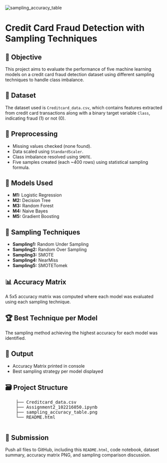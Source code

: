 
![sampling_accuracy_table](https://github.com/user-attachments/assets/347245ed-d8c1-4e20-81c8-2a6f7c0c8cc3)

  <h1>Credit Card Fraud Detection with Sampling Techniques</h1>

  <h2>📌 Objective</h2>
    <p>
        This project aims to evaluate the performance of five machine learning models on a credit card fraud detection dataset using different sampling techniques to handle class imbalance.
    </p>

   <h2>📁 Dataset</h2>
    <p>
        The dataset used is <code>Creditcard_data.csv</code>, which contains features extracted from credit card transactions along with a binary target variable <code>Class</code>, indicating fraud (1) or not (0).
    </p>

   <h2>🔧 Preprocessing</h2>
    <ul>
        <li>Missing values checked (none found).</li>
        <li>Data scaled using <code>StandardScaler</code>.</li>
        <li>Class imbalance resolved using <code>SMOTE</code>.</li>
        <li>Five samples created (each ~400 rows) using statistical sampling formula.</li>
    </ul>

  <h2>🧠 Models Used</h2>
    <ul>
        <li><strong>M1:</strong> Logistic Regression</li>
        <li><strong>M2:</strong> Decision Tree</li>
        <li><strong>M3:</strong> Random Forest</li>
        <li><strong>M4:</strong> Naive Bayes</li>
        <li><strong>M5:</strong> Gradient Boosting</li>
    </ul>

   <h2>🧪 Sampling Techniques</h2>
    <ul>
        <li><strong>Sampling1:</strong> Random Under Sampling</li>
        <li><strong>Sampling2:</strong> Random Over Sampling</li>
        <li><strong>Sampling3:</strong> SMOTE</li>
        <li><strong>Sampling4:</strong> NearMiss</li>
        <li><strong>Sampling5:</strong> SMOTETomek</li>
    </ul>

   <h2>📊 Accuracy Matrix</h2>
    <p>
        A 5x5 accuracy matrix was computed where each model was evaluated using each sampling technique.
    </p>

   <h2>🏆 Best Technique per Model</h2>
    <p>
        The sampling method achieving the highest accuracy for each model was identified.
    </p>

   <h2>🚀 Output</h2>
    <ul>
        <li>Accuracy Matrix printed in console</li>
        <li>Best sampling strategy per model displayed</li>
    </ul>

   <h2>🗃️ Project Structure</h2>
    <pre>
    ├── Creditcard_data.csv
    ├── Assignment2_102216050.ipynb
    ├── sampling_accuracy_table.png
    └── README.html
    </pre>

   <h2>🔗 Submission</h2>
    <p>
        Push all files to GitHub, including this <code>README.html</code>, code notebook, dataset summary, accuracy matrix PNG, and sampling comparison discussion.
    </p>

</body>
</html>

